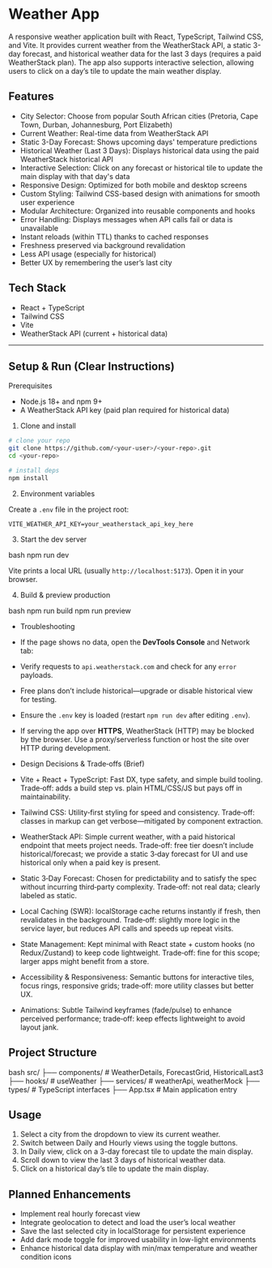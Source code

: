 
# Weather App

A responsive weather application built with React, TypeScript, Tailwind CSS, and Vite. It provides current weather from the WeatherStack API, a static 3-day forecast, and historical weather data for the last 3 days (requires a paid WeatherStack plan). The app also supports interactive selection, allowing users to click on a day’s tile to update the main weather display.


## Features

* City Selector: Choose from popular South African cities (Pretoria, Cape Town, Durban, Johannesburg, Port Elizabeth)
* Current Weather: Real-time data from WeatherStack API
* Static 3-Day Forecast: Shows upcoming days' temperature predictions
* Historical Weather (Last 3 Days): Displays historical data using the paid WeatherStack historical API
* Interactive Selection: Click on any forecast or historical tile to update the main display with that day's data
* Responsive Design: Optimized for both mobile and desktop screens
* Custom Styling: Tailwind CSS-based design with animations for smooth user experience
* Modular Architecture: Organized into reusable components and hooks
* Error Handling: Displays messages when API calls fail or data is unavailable
* Instant reloads (within TTL) thanks to cached responses
* Freshness preserved via background revalidation
* Less API usage (especially for historical)
* Better UX by remembering the user’s last city


## Tech Stack

* React + TypeScript
* Tailwind CSS
* Vite
* WeatherStack API (current + historical data)

---

## Setup & Run (Clear Instructions)

 Prerequisites

* Node.js 18+ and npm 9+
* A WeatherStack API key (paid plan required for historical data)

 1) Clone and install

```bash
# clone your repo
git clone https://github.com/<your-user>/<your-repo>.git
cd <your-repo>

# install deps
npm install
```

 2) Environment variables

Create a `.env` file in the project root:

```env
VITE_WEATHER_API_KEY=your_weatherstack_api_key_here
```

3) Start the dev server

bash
npm run dev


Vite prints a local URL (usually `http://localhost:5173`). Open it in your browser.

4) Build & preview production

bash
npm run build
npm run preview

* Troubleshooting

* If the page shows no data, open the **DevTools Console** and Network tab:

* Verify requests to `api.weatherstack.com` and check for any `error` payloads.
* Free plans don’t include historical—upgrade or disable historical view for testing.
* Ensure the `.env` key is loaded (restart `npm run dev` after editing `.env`).
* If serving the app over **HTTPS**, WeatherStack (HTTP) may be blocked by the browser. Use a proxy/serverless function or host the site over HTTP during development.

* Design Decisions & Trade‑offs (Brief)

* Vite + React + TypeScript: Fast DX, type safety, and simple build tooling. Trade‑off: adds a build step vs. plain HTML/CSS/JS but pays off in maintainability.
* Tailwind CSS: Utility‑first styling for speed and consistency. Trade‑off: classes in markup can get verbose—mitigated by component extraction.
* WeatherStack API: Simple current weather, with a paid historical endpoint that meets project needs. Trade‑off: free tier doesn’t include historical/forecast; we provide a static 3‑day forecast for UI and use historical only when a paid key is present.
* Static 3‑Day Forecast: Chosen for predictability and to satisfy the spec without incurring third‑party complexity. Trade‑off: not real data; clearly labeled as static.
* Local Caching (SWR): localStorage cache returns instantly if fresh, then revalidates in the background. Trade‑off: slightly more logic in the service layer, but reduces API calls and speeds up repeat visits.
* State Management: Kept minimal with React state + custom hooks (no Redux/Zustand) to keep code lightweight. Trade‑off: fine for this scope; larger apps might benefit from a store.
* Accessibility & Responsiveness: Semantic buttons for interactive tiles, focus rings, responsive grids; trade‑off: more utility classes but better UX.
* Animations: Subtle Tailwind keyframes (fade/pulse) to enhance perceived performance; trade‑off: keep effects lightweight to avoid layout jank.


## Project Structure

bash
src/
├── components/         # WeatherDetails, ForecastGrid, HistoricalLast3
├── hooks/              # useWeather
├── services/           # weatherApi, weatherMock
├── types/              # TypeScript interfaces
├── App.tsx             # Main application entry


## Usage

1. Select a city from the dropdown to view its current weather.
2. Switch between Daily and Hourly views using the toggle buttons.
3. In Daily view, click on a 3-day forecast tile to update the main display.
4. Scroll down to view the last 3 days of historical weather data.
5. Click on a historical day’s tile to update the main display.


## Planned Enhancements

* Implement real hourly forecast view
* Integrate geolocation to detect and load the user’s local weather
* Save the last selected city in localStorage for persistent experience
* Add dark mode toggle for improved usability in low-light environments
* Enhance historical data display with min/max temperature and weather condition icons


